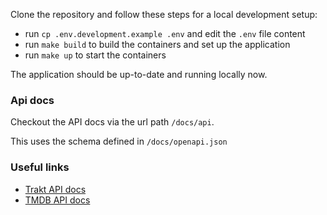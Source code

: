 Clone the repository and follow these steps for a local development setup:

- run `cp .env.development.example .env` and edit the `.env` file content
- run `make build` to build the containers and set up the application
- run `make up` to start the containers

The application should be up-to-date and running locally now.

### Api docs

Checkout the API docs via the url path `/docs/api`.

This uses the schema defined in `/docs/openapi.json`

### Useful links

- [Trakt API docs](https://trakt.docs.apiary.io/)
- [TMDB API docs](https://developers.themoviedb.org/3)
